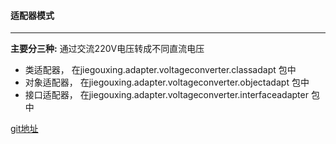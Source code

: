 #### 适配器模式

* * *

**主要分三种:**
通过交流220V电压转成不同直流电压
* 类适配器， 在jiegouxing.adapter.voltageconverter.classadapt 包中
* 对象适配器， 在jiegouxing.adapter.voltageconverter.objectadapt 包中
* 接口适配器， 在jiegouxing.adapter.voltageconverter.interfaceadapter 包中

[git地址](https://github.com/lb7517/JavaDesignPattern.git)